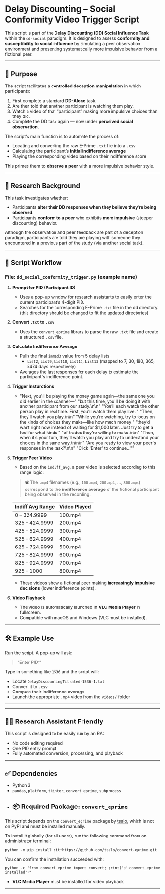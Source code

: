 # Delay Discounting – Social Conformity Video Trigger Script

This script is part of the **Delay Discounting (DD) Social Influence Task** within the `dd-social` paradigm. It is designed to assess **conformity and susceptibility to social influence** by simulating a peer observation environment and presenting systematically more impulsive behavior from a fictional peer.

---

## 🎯 Purpose

The script facilitates a **controlled deception manipulation** in which participants:
1. First complete a standard **DD-Alone** task.
2. Are then told that another participant is watching them play.
3. Watch a video of that “participant” making more impulsive choices than they did.
4. Complete the DD task again — now under **perceived social observation**.

The script's main function is to automate the process of:
- Locating and converting the raw E-Prime `.txt` file into a `.csv`
- Calculating the participant’s **initial indifference average**
- Playing the corresponding video based on their indifference score

This primes them to **observe a peer** with a more impulsive behavior style.

---

## 🧪 Research Background

This task investigates whether:
- Participants **alter their DD responses when they believe they're being observed**.
- Participants **conform to a peer** who exhibits **more impulsive** (steeper discounting) behavior.

Although the observation and peer feedback are part of a deception paradigm, participants are told they are playing with someone they encountered in a previous part of the study (via another social task).

---

## 🧩 Script Workflow

### File: `dd_social_conformity_trigger.py` (example name)

1. **Prompt for PID (Participant ID)**  
   - Uses a pop-up window for research assistants to easily enter the current participant’s 4-digit PID.
   - Searches for the corresponding E-Prime `.txt` file in the dd directory. (this directory should be changed to fit the updated directories)

2. **Convert `.txt` to `.csv`**
   - Uses the `convert_eprime` library to parse the raw `.txt` file and create a structured `.csv` file.

3. **Calculate Indifference Average**
   - Pulls the final `immed3` value from 5 delay lists:  
     - `List2`, `List9`, `List10`, `List11`, `List13` (mapped to 7, 30, 180, 365, 5474 days respectively)
   - Averages the last responses for each delay to estimate the participant's indifference point.

3. **Trigger Insturctions**
   - "Next, you'll be playing the money game again—the same one you did earlier in the scanner—"
            "but this time, you'll be doing it with another participant from our study.\n\n"
            "You’ll each watch the other person play in real time. First, you'll watch them play live. "
            "Then, they'll watch you play.\n\n"
            "While you’re watching, try to focus on the kinds of choices they make—like how much money "
            "they’d want right now instead of waiting for $1,000 later. Just try to get a feel for what kinds "
            "of trades they’re willing to make.\n\n"
            "Then, when it’s your turn, they’ll watch you play and try to understand your choices in the same way.\n\n\n"
            "Are you ready to view your peer's responses in the task?\n\n"
            "Click 'Enter' to continue...""

4. **Trigger Peer Video**
   - Based on the `indiff_avg`, a peer video is selected according to this range logic:
   > 📽️ The `.mp4` filenames (e.g., `100.mp4`, `200.mp4`, ..., `800.mp4`) correspond to the **indifference average** of the fictional participant being observed in the recording.


     | Indiff Avg Range | Video Played |
     |------------------|--------------|
     | 0 – 324.9999     | 100.mp4      |
     | 325 – 424.9999   | 200.mp4      |
     | 425 – 524.9999   | 300.mp4      |
     | 525 – 624.9999   | 400.mp4      |
     | 625 – 724.9999   | 500.mp4      |
     | 725 – 824.9999   | 600.mp4      |
     | 825 – 924.9999   | 700.mp4      |
     | 925 – 1000       | 800.mp4      |

   - These videos show a fictional peer making **increasingly impulsive decisions** (lower indifference points).
   

5. **Video Playback**
   - The video is automatically launched in **VLC Media Player** in fullscreen.
   - Compatible with macOS and Windows (VLC must be installed).

---

## 🛠 Example Use

Run the script. A pop-up will ask:

> “Enter PID:”

Type in something like `1536` and the script will:
- Locate `DelayDiscountingTitrated-1536-1.txt`
- Convert it to `.csv`
- Compute their indifference average
- Launch the appropriate `.mp4` video from the `videos/` folder

---


---

## 👩‍🔬 Research Assistant Friendly

This script is designed to be easily run by an RA:
- No code editing required
- One PID entry prompt
- Fully automated conversion, processing, and playback

---

## ✅ Dependencies

- Python 3  
- `pandas`, `platform`, `tkinter`, `convert_eprime`, `subprocess`
- ## 📦 Required Package: `convert_eprime`

This script depends on the `convert_eprime` package by [tsalo](https://github.com/tsalo/convert-eprime), which is not on PyPI and must be installed manually.

To install it globally (for all users), run the following command from an administrator terminal:

```
python -m pip install git+https://github.com/tsalo/convert-eprime.git
```

You can confirm the installation succeeded with:

```
python -c "from convert_eprime import convert; print('✅ convert_eprime installed')"
```
- **VLC Media Player** must be installed for video playback


---
